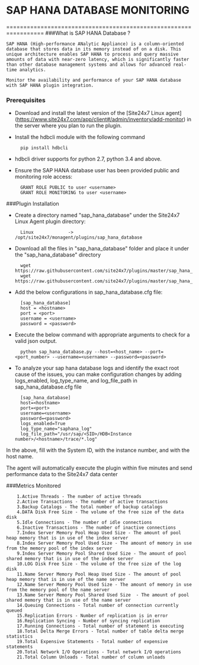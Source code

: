 # SAP HANA DATABASE MONITORING

=================================================================
###What is SAP HANA Database ?

	SAP HANA (High-performance ANalytic Appliance) is a column-oriented database that stores data in its memory instead of on a disk. This unique architecture enables SAP HANA to process and query massive amounts of data with near-zero latency, which is significantly faster than other database management systems and allows for advanced real-time analytics.
	
	Monitor the availability and performance of your SAP HANA database with SAP HANA plugin integration.

### Prerequisites

- Download and install the latest version of the [Site24x7 Linux agent] (https://www.site24x7.com/app/client#/admin/inventory/add-monitor) in the server where you plan to run the plugin.

- Install the hdbcli module with the following command

		pip install hdbcli
		
- hdbcli driver supports for python 2.7, python 3.4 and above.

- Ensure the SAP HANA database user has been provided public and monitoring role access:

		GRANT ROLE PUBLIC to user <username>
		GRANT ROLE MONITORING to user <username>

###Plugin Installation

- Create a directory named "sap_hana_database" under the Site24x7 Linux Agent plugin directory: 

		Linux             ->   /opt/site24x7/monagent/plugins/sap_hana_database
		
- Download all the files in "sap_hana_database" folder and place it under the "sap_hana_database" directory

		
		wget https://raw.githubusercontent.com/site24x7/plugins/master/sap_hana_database/sap_hana_database.py
		wget https://raw.githubusercontent.com/site24x7/plugins/master/sap_hana_database/sap_hana_database.cfg
	
- Add the below configurations in sap_hana_database.cfg file:

		[sap_hana_database]
		host = <hostname>
		port = <port>
		username = <username>
		password = <password>

- Execute the below command with appropriate arguments to check for a valid json output.  

		python sap_hana_database.py --host=<host_name> --port=<port_number> --username=<username> --password=<password> 
		
- To analyze your sap hana database logs and identify the exact root cause of the issues, you can make configuration changes by adding logs_enabled, log_type_name, and log_file_path in sap_hana_database.cfg file

		[sap_hana_database]
		host=<hostname>
		port=<port>
		username=<username>
		password=<password>
		logs_enabled=True
		log_type_name="saphana_log"
		log_file_path="/usr/sap/<SID>/HDB<Instance number>/<hostname>/trace/*.log"
		
 In the above, fill <SID> with the System ID, <Instance number> with the instance number, and <hostname> with the host name.
 
The agent will automatically execute the plugin within five minutes and send performance data to the Site24x7 data center
		
###Metrics Monitored

		1.Active Threads - The number of active threads
		2.Active Transactions - The number of active transactions
		3.Backup Catalogs - The total number of backup catalogs
		4.DATA Disk Free Size - The volume of the free size of the data disk
		5.Idle Connections - The number of idle connections
		6.Inactive Transactions - The number of inactive connections
		7.Index Server Memory Pool Heap Used Size - The amount of pool heap memory that is in use of the index server
		8.Index Server Memory Pool Used Size - The amount of memory in use from the memory pool of the index server
		9.Index Server Memory Pool Shared Used Size - The amount of pool shared memory that is in use of the index server
		10.LOG Disk Free Size - The volume of the free size of the log disk
		11.Name Server Memory Pool Heap Used Size - The amount of pool heap memory that is in use of the name server
		12.Name Server Memory Pool Used Size - The amount of memory in use from the memory pool of the name server
		13.Name Server Memory Pool Shared Used Size  - The amount of pool shared memory that is in use of the name server
		14.Queuing Connections - Total number of connection currently queued
		15.Replication Errors - Number of replication is in error
		16.Replication Syncing - Number of syncing replication
		17.Running Connections - Total number of statement is executing
		18.Total Delta Merge Errors - Total number of table delta merge statistics
		19.Total Expensive Statements - Total number of expensive statements
		20.Total Network I/O Operations - Total network I/O operations
		21.Total Column Unloads - Total number of column unloads
